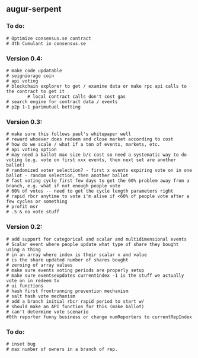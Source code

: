 augur-serpent
-------------

### To do:
	# Optimize consensus.se contract
	# 4th Cumulant in consensus.se

### Version 0.4:
	# make code updatable 
	# seigniorage coin
	# api voting
	# blockchain explorer to get / examine data or make rpc api calls to the contract to get it
			# local contract calls don't cost gas
	# search engine for contract data / events
	# p2p 1-1 parimutuel betting

### Version 0.3:
	# make sure this follows paul's whitepaper well
	# reward whoever does redeem and close market according to cost
	# how do we scale / what if a ton of events, markets, etc.
	# api voting option
	# may need a ballot max size b/c cost so need a systematic way to do voting (e.g. vote on first xxx events, then next set are another ballot)
	# randomized voter selection? - first x events expiring vote on in one ballot - random selection, then another ballot
	# fast voting cycle first few days to get the 60% problem away from a branch, e.g. what if not enough people vote
	# 60% of votes -- need to get the cycle length parameters right
	# rapid rbcr anytime to vote i'm alive if <60% of people vote after a few cycles or something
	# profit msr
	# .5 & no vote stuff

### Version 0.2:
	# add support for categorical and scalar and multidimensional events
	# Scalar event where people update what type of share they bought using a thing
	# in an array where index is their scalar x and value
	# is the share updated number of shares bought
	# zeroing of array values
	# make sure events voting periods are properly setup
	# make sure eventsexpdates currentindex -1 is the stuff we actually vote on in redeem tx
	# ui functions
	# hash first frontrunning prevention mechanism
	# salt hash vote mechanism
	# add a branch initial rbcr rapid period to start w/
	# should make an API function for this (make ballot)
	# can't determine vote scenario
	#0th reporter funny business or change numReporters to currentRepIndex

### To do:
	# inset bug
	# max number of owners in a branch of rep.